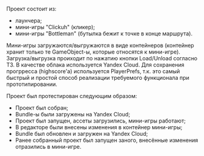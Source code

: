 Проект состоит из:
- лаунчера;
- мини-игры "Clickuh" (кликер);
- мини-игры "Bottleman" (бутылка бежит к точке в конце маршрута).

Мини-игры загружаются/выгружаются в виде контейнеров (контейнер хранит только те GameObject-ы, которые относятся к мини-игре).
Загрузка/выгрузка проиходит по нажатию кнопки Load/Unload согласно ТЗ.
В качестве облака используется Yandex Cloud.
Для сохранения прогрресса (highscore'а) используется PlayerPrefs, т.к. это самый быстрый и простой способ реализации требуемого функционала при прототипировании.

Проект был протестирован следующим образом:
- Проект был собран;
- Bundle-ы были загружены на Yandex Cloud;
- Проект был запущен, ассеты загрузились, мини-игры работают;
- В редакторе были внесены изменения в контейнер мини-игры;
- Bundle был обновлен и загружен на Yandex Cloud;
- Ранее собранный проект был запущен заного, внесённые изменения отразились в мини-игре.